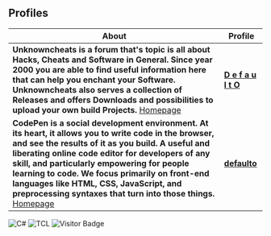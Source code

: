 ## Profiles
About | Profile
------------ | -------------
**Unknowncheats is a forum that's topic is all about Hacks, Cheats and Software in General. Since year 2000 you are able to find useful information here that can help you enchant your Software. Unknowncheats also serves a collection of Releases and offers Downloads and possibilities to upload your own build Projects.** <a href="https://www.unknowncheats.me/" target="_blank">Homepage</a> | <a href="https://www.unknowncheats.me/forum/members/1789783.html" target="_blank">**D e f a u l t O**</a>
**CodePen is a social development environment. At its heart, it allows you to write code in the browser, and see the results of it as you build. A useful and liberating online code editor for developers of any skill, and particularly empowering for people learning to code. We focus primarily on front-end languages like HTML, CSS, JavaScript, and preprocessing syntaxes that turn into those things.** <a href="https://codepen.io/" target="_blank">Homepage</a> | <a href="https://codepen.io/defaulto" target="_blank">**defaulto**</a>

![C#](https://img.shields.io/badge/coding%20in-C%23-blue)
![TCL](https://img.shields.io/badge/coding%20in-tcl-blue)
![Visitor Badge](https://visitor-badge.laobi.icu/badge?page_id=DefaultO.DefaultO)
